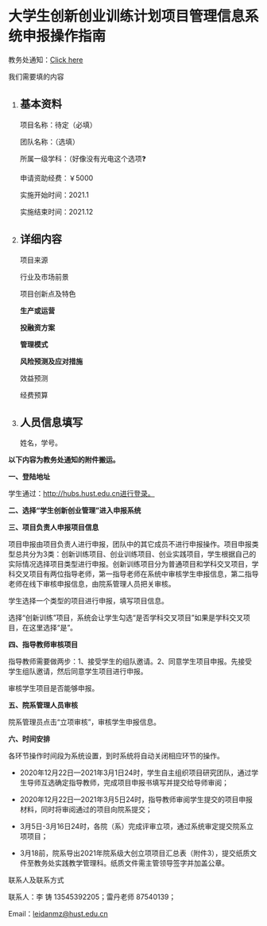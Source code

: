 # 大学生创新创业训练计划项目管理信息系统申报操作指南

教务处通知：[Click here](http://jwc.hust.edu.cn/info/1208/8845.htm)

我们需要填的内容

1. ## 基本资料

   项目名称：待定（必填）

   团队名称：（选填）

   所属一级学科：（好像没有光电这个选项❓

   申请资助经费：￥5000

   实施开始时间：2021.1

   实施结束时间：2021.12

2. ## 详细内容

   项目来源

   行业及市场前景

   项目创新点及特色

   **生产或运营**

   **投融资方案**

   **管理模式**

   **风险预测及应对措施**

   效益预测

   经费预算

3. ## 人员信息填写

   姓名，学号。



**以下内容为教务处通知的附件搬运。**

**一、登陆地址**

学生通过：http://hubs.hust.edu.cn进行登录。          

**二、选择“学生创新创业管理”进入申报系统**

 

**三、项目负责人申报项目信息**

项目申报由项目负责人进行申报，团队中的其它成员不进行申报操作。项目申报类型总共分为3类：创新训练项目、创业训练项目、创业实践项目，学生根据自己的实际情况选择项目类型进行申报。创新训练项目分为普通项目和学科交叉项目，学科交叉项目有两位指导老师，第一指导老师在系统中审核学生申报信息，第二指导老师在线下审核申报信息，由院系管理人员把关审核。

学生选择一个类型的项目进行申报，填写项目信息。

选择“创新训练”项目，系统会让学生勾选“是否学科交叉项目”如果是学科交叉项目，在这里选择“是”。

 

**四、指导教师审核项目**

指导教师需要做两步：1、接受学生的组队邀请。2、同意学生项目申报。先接受学生组队邀请，然后同意学生项目进行申报。

审核学生项目是否能够申报。

 

**五、院系管理人员审核**

院系管理员点击“立项审核”，审核学生申报信息。

 

**六、时间安排**

各环节操作时间段为系统设置，到时系统将自动关闭相应环节的操作。

- 2020年12月22日—2021年3月1日24时，学生自主组织项目研究团队，通过学生导师互选确定指导教师，完成项目申报书填写并提交给导师审阅；

- 2020年12月22日—2021年3月5日24时，指导教师审阅学生提交的项目申报材料，同时将审阅通过的项目向院系提交；

- 3月5日-3月16日24时，各院（系）完成评审立项，通过系统审定提交院系立项项目；

- 3月18前，院系导出2021年院系级大创立项项目汇总表（附件3），提交纸质文件至教务处实践教学管理科。纸质文件需主管领导签字并加盖公章。

 

联系人及联系方式

联系人：李 铸  13545392205；雷丹老师  87540139；

Email：leidanmz@hust.edu.cn